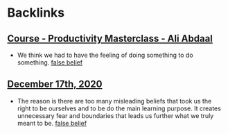 
# Backlinks
## [Course - Productivity Masterclass - Ali Abdaal](<Course - Productivity Masterclass - Ali Abdaal.md>)
- We think we had to have the feeling of doing something to do something. [false belief](<false belief.md>)

## [December 17th, 2020](<December 17th, 2020.md>)
- The reason is there are too many misleading beliefs that took us the right to be ourselves and to be do the main learning purpose. It creates unnecessary fear and boundaries that leads us further what we truly meant to be. [false belief](<false belief.md>)

